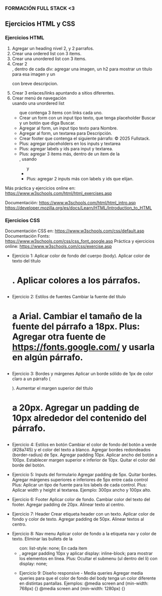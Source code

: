 ### FORMACIÓN FULL STACK <3

## Ejercicios HTML y CSS

### Ejercicios HTML

1) Agregar un heading nivel 2, y 2 parrafos.
2) Crear una ordered list con 3 items.
3) Crear una unordered list con 3 items.
4) Crear 2 <div>, dentro de cada div: agregar una imagen, un h2 para mostrar un titulo para esa imagen y un <p> con breve descripcion.
5) Crear 3 enlaces/links apuntando a sitios diferentes.
6) Crear menú de navegación <nav> usando una unordered list <ul> que contenga 3 items con links cada uno.
7) Crear un form con un input tipo texto, que tenga placeholder Buscar y un botón que diga Buscar. 
8) Agregar al form, un input tipo texto para Nombre.
9) Agregar al form, un textarea para Descripción.
10) Crear footer que contenga el siguiente párrafo: &copy; 2025 Fullstack.
11) Plus: agregar placeholders en los inputs y textarea
12) Plus: agregar labels y ids para input y textarea.
13) Plus: agregar 3 items más, dentro de un item de la <nav>, usando <ul> y <li>
14) Plus: agregar 2 inputs más con labels y ids que elijan.

Más práctica y ejercicios online en: https://www.w3schools.com/html/html_exercises.asp
    
Documentación: 
  https://www.w3schools.com/html/html_intro.asp
  https://developer.mozilla.org/es/docs/Learn/HTML/Introduction_to_HTML



### Ejercicios CSS
Documentación CSS en: https://www.w3schools.com/css/default.asp
Documentación Fonts: https://www.w3schools.com/css/css_font_google.asp 
Práctica y ejercicios online: https://www.w3schools.com/css/exercise.asp


- Ejercicio 1: 
Aplicar color de fondo del cuerpo (body).
Aplicar color de texto del título <h1>.
Aplicar colores a los párrafos.


- Ejercicio 2: Estilos de fuentes
Cambiar la fuente del título <h1> a Arial.
Cambiar el tamaño de la fuente del párrafo a 18px.
Plus: Agregar otra fuente de https://fonts.google.com/ y usarla en algún párrafo.


- Ejercicio 3: Bordes y márgenes
Aplicar un borde sólido de 1px de color claro a un párrafo (<p>).
Aumentar el margen superior del título <h1> a 20px.
Agregar un padding de 10px alrededor del contenido del párrafo.


- Ejercicio 4: Estilos en botón
Cambiar el color de fondo del botón a verde (#28a745) y el color del texto a blanco.
Agregar bordes redondeados (border-radius) de 5px.
Agregar padding 10px.
Aplicar ancho del botón a 100px.
Establecer margen superior e inferior de 10px.
Quitar el color del borde del botón.


- Ejercicio 5: Inputs del formulario
Agregar padding de 5px.
Quitar bordes.
Agregar márgenes superiores e inferiores de 5px entre cada control
Plus: Aplicar un tipo de fuente para los labels de cada control.
Plus: Aplicar width y height al textarea. Ejemplo: 300px ancho y 100px alto.


- Ejercicio 6: Footer
Aplicar color de fondo.
Cambiar color del texto del footer.
Agregar padding de 20px.
Alinear texto al centro.


- Ejercicio 7: Header
Crear etiqueta header con un texto.
Aplicar color de fondo y color de texto.
Agregar padding de 50px.
Alinear textos al centro.


- Ejercicio 8: Nav menu
Aplicar color de fondo a la etiqueta nav y color de texto.
Eliminar las bullets de la <ul> con: list-style: none;
En cada item <li>, agregar padding 10px y aplicar display: inline-block; para mostrar los elementos en línea.
Plus: Ocultar el submenu (ul dentro del li) con display: none;


- Ejercicio 9: Diseño responsive - Media queries
Agregar media queries para que el color de fondo del body tenga un color diferente en distintas pantallas. 
Ejemplos: @media screen and (min-width: 768px) {}
@media screen and (min-width: 1280px) {}




